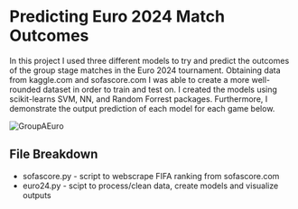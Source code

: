 # Predicting Euro 2024 Match Outcomes
In this project I used three different models to try and predict the outcomes of the group stage matches in the Euro 2024 tournament. Obtaining data from kaggle.com and sofascore.com I was able to create a more well-rounded dataset in order to train and test on. I created the models using scikit-learns SVM, NN, and Random Forrest packages. Furthermore, I demonstrate the output prediction of each model for each game below. 

![GroupAEuro](https://github.com/amicarellade/ML-Euro-2024/assets/56127779/df862a8b-3d9a-4666-bdcf-f8aa3edfc9d4)

## File Breakdown
- sofascore.py - script to webscrape FIFA ranking from sofascore.com
- euro24.py - scipt to process/clean data, create models and visualize outputs
